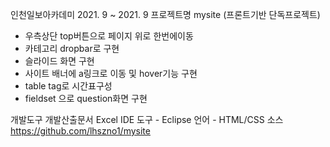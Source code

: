 인천일보아카데미
2021. 9 ~ 2021. 9
프로젝트명 mysite
(프론트기반 단독프로젝트)
- 우측상단 top버튼으로 페이지 위로 한번에이동
- 카테고리 dropbar로 구현
- 슬라이드 화면 구현
- 사이트 배너에 a링크로 이동 및 hover기능 구현
- table tag로 시간표구성
- fieldset 으로 question화면 구현

개발도구
개발산출문서 Excel
IDE 도구 - Eclipse
언어 - HTML/CSS
소스 https://github.com/lhszno1/mysite
